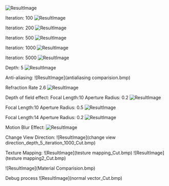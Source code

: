 
![ResultImage](AntiAliasing_depth_10_iteration_5000_Cut.bmp)

Iteration: 100
![ResultImage](AntiAliasing_depth_10_iteration_100_Cut.bmp)

Iteration: 200
![ResultImage](AntiAliasing_depth_10_iteration_200_Cut.bmp)

Iteration: 500
![ResultImage](AntiAliasing_depth_10_iteration_500_Cut.bmp)

Iteration: 1000
![ResultImage](AntiAliasing_depth_10_iteration_1000_Cut.bmp)

Iteration: 5000
![ResultImage](AntiAliasing_depth_10_iteration_5000_Cut.bmp)

Depth: 5
![ResultImage](AntiAliasing_depth_5_iteration_5000_Cut.bmp)


Anti-aliasing:
![ResultImage](antialiasing comparision.bmp)

Refraction Rate 2.6
![ResultImage](AntiAliasing_depth_5_iteration_1000_Refraction_2.6_Cut.bmp)

Depth of field effect:
Focal Length:10  Aperture Radius: 0.2
![ResultImage](focallength_10_aperture_0.2_depth_10_iteration_1000_Cut.bmp)

Focal Length:10  Aperture Radius: 0.5
![ResultImage](focallength_10_aperture_0.5_depth_10_iteration_1000_Cut.bmp)

Focal Length:14  Aperture Radius: 0.2
![ResultImage](focallength_14_aperture_0.2_depth_10_iteration_1000_Cut.bmp)

Motion Blur Effect:
![ResultImage](MotionBlur2_depth_5_iteration_1000_Cut.bmp)

Change View Direction:
![ResultImage](change view direction_depth_5_iteration_1000_Cut.bmp)

Texture Mapping:
![ResultImage](testure mapping_Cut.bmp)
![ResultImage](testure mapping2_Cut.bmp)

![ResultImage](Material Comparision.bmp)

Debug process
![ResultImage](normal vector_Cut.bmp)
